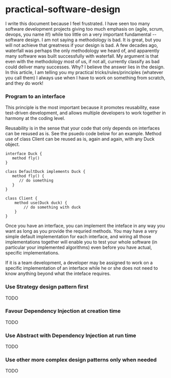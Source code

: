 # practical-software-design

I write this document because I feel frustrated. I have seen too many software development projects giving too much emphasis on (agile, scrum, devops, you name it!) while too little on a very important fundamental -- software design. I am not saying a methodology is bad. It is great, but you will not achieve that greatness if your design is bad. A few decades ago, waterfall was perhaps the only methodology we heard of, and apparently many software was built successfully with waterfall. My argument is that even with the methodology most of us, if not all, currently classify as bad could deliver many successes. Why? I believe the answer lies in the design. In this article, I am telling you my practical tricks/rules/principles (whatever you call them) I always use when I have to work on something from scratch, and they do work!

### Program to an interface

This principle is the most important because it promotes reusability, ease test-driven development, and allows multiple developers to work together in harmony at the coding level.

Reusability is in the sense that your code that only depends on interfaces can be resused as is. See the psuedo code below for an example. Method use of class Client can be reused as is, again and again, with any Duck object.
```
interface Duck {
   method fly()
}

class DefaultDuck implements Duck {
   method fly() {
      // do something
   }
}

class Client {
    method use(Duck duck) {
        // do something with duck
    }
}
```

Once you have an interface, you can implement the inteface in any way you want as long as you provide the requried methods. You may have a very simple default implementation for each interface, and wiring all those implementations together will enable you to test your whole software (in particular your implemented algorithms) even before you have actual, specific implementations.

If it is a team development, a developer may be assigned to work on a specific implementation of an interface while he or she does not need to know anything beyond what the inteface requires.

### Use Strategy design pattern first

TODO

### Favour Dependency Injection at creation time

TODO

### Use Abstract with Dependency Injection at run time

TODO

### Use other more complex design patterns only when needed

TODO

